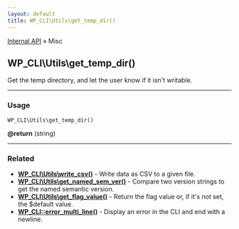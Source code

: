 ```yaml
---
layout: default
title: WP_CLI\Utils\get_temp_dir()
---
```


<a href="/docs/internal-api/">Internal API</a> &raquo; Misc

## WP_CLI\Utils\get_temp_dir()

Get the temp directory, and let the user know if it isn't writable.

***

### Usage

    WP_CLI\Utils\get_temp_dir()

<div>
<strong>@return</strong> (string) <br /></p>
</div>



***

### Related

<ul>



<li><strong><a href="/docs/internal-api/wp-cli-utils-write-csv/">WP_CLI\Utils\write_csv()</a></strong> - Write data as CSV to a given file.</li>


<li><strong><a href="/docs/internal-api/wp-cli-utils-get-named-sem-ver/">WP_CLI\Utils\get_named_sem_ver()</a></strong> - Compare two version strings to get the named semantic version.</li>


<li><strong><a href="/docs/internal-api/wp-cli-utils-get-flag-value/">WP_CLI\Utils\get_flag_value()</a></strong> - Return the flag value or, if it's not set, the $default value.</li>


<li><strong><a href="/docs/internal-api/wp-cli-error-multi-line/">WP_CLI::error_multi_line()</a></strong> - Display an error in the CLI and end with a newline.</li>



</ul>


